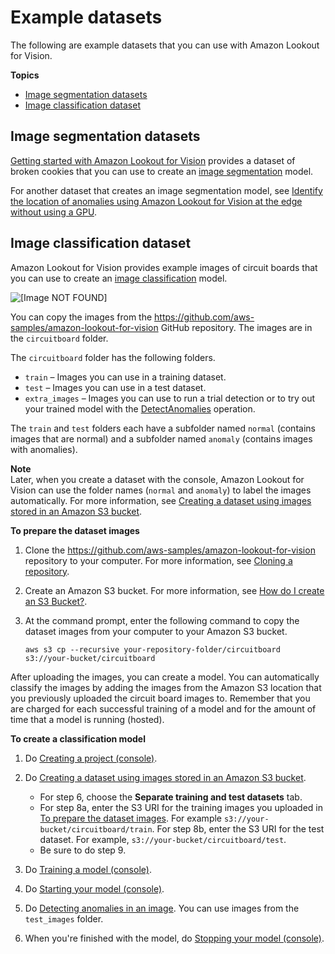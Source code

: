 # Example datasets<a name="example-datasets"></a>

The following are example datasets that you can use with Amazon Lookout for Vision\.

**Topics**
+ [Image segmentation datasets](#example-datasets-segmentation)
+ [Image classification dataset](#example-datasets-classification)

## Image segmentation datasets<a name="example-datasets-segmentation"></a>

[Getting started with Amazon Lookout for Vision](getting-started.md) provides a dataset of broken cookies that you can use to create an [image segmentation](understanding.md#ud-image-segmentation) model\.

For another dataset that creates an image segmentation model, see [Identify the location of anomalies using Amazon Lookout for Vision at the edge without using a GPU](https://aws.amazon.com/blogs/machine-learning/identify-the-location-of-anomalies-using-amazon-lookout-for-vision-at-the-edge-without-using-a-gpu/)\. 

## Image classification dataset<a name="example-datasets-classification"></a>

Amazon Lookout for Vision provides example images of circuit boards that you can use to create an [image classification](understanding.md#ud-image-classification) model\.

![\[Image NOT FOUND\]](http://docs.aws.amazon.com/lookout-for-vision/latest/developer-guide/images/prediction.jpg)

You can copy the images from the [https://github\.com/aws\-samples/amazon\-lookout\-for\-vision](https://github.com/aws-samples/amazon-lookout-for-vision) GitHub repository\. The images are in the `circuitboard` folder\. 

The `circuitboard` folder has the following folders\.
+ `train` – Images you can use in a training dataset\.
+ `test` – Images you can use in a test dataset\.
+ `extra_images` – Images you can use to run a trial detection or to try out your trained model with the [DetectAnomalies](https://docs.aws.amazon.com/lookout-for-vision/latest/APIReference/API_DetectAnomalies) operation\. 

The `train` and `test` folders each have a subfolder named `normal` \(contains images that are normal\) and a subfolder named `anomaly` \(contains images with anomalies\)\. 

**Note**  
Later, when you create a dataset with the console, Amazon Lookout for Vision can use the folder names \(`normal` and `anomaly`\) to label the images automatically\. For more information, see [Creating a dataset using images stored in an Amazon S3 bucket](create-dataset-s3.md)\.

**To prepare the dataset images**

1. Clone the [https://github\.com/aws\-samples/amazon\-lookout\-for\-vision](https://github.com/aws-samples/amazon-lookout-for-vision) repository to your computer\. For more information, see [Cloning a repository](https://docs.github.com/en/github/creating-cloning-and-archiving-repositories/cloning-a-repository)\. 

1. Create an Amazon S3 bucket\. For more information, see [How do I create an S3 Bucket?](https://docs.aws.amazon.com/AmazonS3/latest/user-guide/create-bucket.html)\. 

1. At the command prompt, enter the following command to copy the dataset images from your computer to your Amazon S3 bucket\.

   ```
   aws s3 cp --recursive your-repository-folder/circuitboard s3://your-bucket/circuitboard
   ```

After uploading the images, you can create a model\. You can automatically classify the images by adding the images from the Amazon S3 location that you previously uploaded the circuit board images to\. Remember that you are charged for each successful training of a model and for the amount of time that a model is running \(hosted\)\.

**To create a classification model**

1. Do [Creating a project \(console\)](model-create-project.md#create-project-console)\.

1. Do [Creating a dataset using images stored in an Amazon S3 bucket](create-dataset-s3.md)\. 
   + For step 6, choose the **Separate training and test datasets** tab\. 
   + For step 8a, enter the S3 URI for the training images you uploaded in [To prepare the dataset images](#getting-started-classification-example)\. For example `s3://your-bucket/circuitboard/train`\. For step 8b, enter the S3 URI for the test dataset\. For example, `s3://your-bucket/circuitboard/test`\. 
   + Be sure to do step 9\.

1. Do [Training a model \(console\)](model-train.md#create-model-console)\.

1. Do [Starting your model \(console\)](run-start-model.md#start-model-console)\.

1. Do [Detecting anomalies in an image](inference-detect-anomalies.md)\. You can use images from the `test_images` folder\.

1. When you're finished with the model, do [Stopping your model \(console\)](run-stop-model.md#stop-model)\.